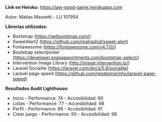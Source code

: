 **Link en Heroku:** https://iaw-good-game.herokuapp.com

Autor: Matias Massetti - LU 107954

**Librerías utilizadas:**

- Bootstrap (https://getbootstrap.com/)
- SweetAlert2 (https://github.com/realrashid/sweet-alert)
- Fontawesome (https://fontawesome.com/v4.7.0/i)
- Bootstrap selectpicker (https://developer.snapappointments.com/bootstrap-select/)
- Intervention Image Library (http://image.intervention.io/)
- Laravel Socialite (https://laravel.com/docs/5.8/socialite)
- Laravel page speed (https://github.com/renatomarinho/laravel-page-speed)


**Resultados Audit Lighthouse:**

- Inicio - Performance: 74 - Accesibilidad: 90
- Listas - Performance: 77 - Accesibilidad: 98
- Perfil - Performance: 88 - Accesibilidad: 91
- Crear juego - Performance: 90 - Accesibilidad: 98
